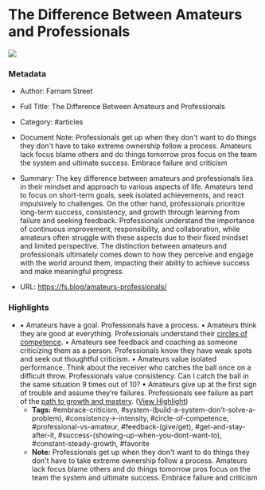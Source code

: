 # The Difference Between Amateurs and Professionals

![](https://149664534.v2.pressablecdn.com/wp-content/uploads/2017/08/Amateurs-and-Professionals.png)

### Metadata

- Author: Farnam Street
- Full Title: The Difference Between Amateurs and Professionals
- Category: #articles
- Document Note: Professionals get up when they don't want to do things they don't have to take extreme ownership follow a process.  Amateurs lack focus blame others and do things tomorrow pros focus on the team the system and ultimate success.  Embrace failure and criticism 
- Summary: The key difference between amateurs and professionals lies in their mindset and approach to various aspects of life. Amateurs tend to focus on short-term goals, seek isolated achievements, and react impulsively to challenges. On the other hand, professionals prioritize long-term success, consistency, and growth through learning from failure and seeking feedback. Professionals understand the importance of continuous improvement, responsibility, and collaboration, while amateurs often struggle with these aspects due to their fixed mindset and limited perspective. The distinction between amateurs and professionals ultimately comes down to how they perceive and engage with the world around them, impacting their ability to achieve success and make meaningful progress. 

- URL: https://fs.blog/amateurs-professionals/

### Highlights

- • Amateurs have a goal. Professionals have a process.
  • Amateurs think they are good at everything. Professionals understand their [circles of competence](https://fs.blog/circle-of-competence/).
  • Amateurs see feedback and coaching as someone criticizing them as a person. Professionals know they have weak spots and seek out thoughtful criticism.
  • Amateurs value isolated performance. Think about the receiver who catches the ball once on a difficult throw. Professionals value consistency. Can I catch the ball in the same situation 9 times out of 10?
  • Amateurs give up at the first sign of trouble and assume they’re failures. Professionals see failure as part of the [path to growth and mastery](https://fs.blog/carol-dweck-mindset/). ([View Highlight](https://read.readwise.io/read/01hqg9skmsf5t8ceksxk3fz7ds))
    - **Tags:** #embrace-criticism, #system-(build-a-system-don't-solve-a-problem), #consistency->-intensity, #circle-of-competence, #professional-vs-amateur, #feedback-(give/get), #get-and-stay-after-it, #success-(showing-up-when-you-dont-want-to), #constant-steady-growth, #favorite
    - **Note:** Professionals get up when they don't want to do things they don't have to take extreme ownership follow a process. Amateurs lack focus blame others and do things tomorrow pros focus on the team the system and ultimate success. Embrace failure and criticism
